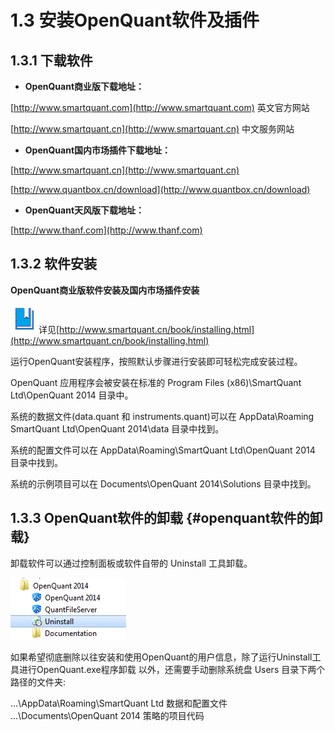# 1.3 安装OpenQuant软件及插件

## 1.3.1 下载软件

* **OpenQuant商业版下载地址：**

[http://www.smartquant.com](http://www.smartquant.com) 英文官方网站

[http://www.smartquant.cn](http://www.smartquant.cn) 中文服务网站

* **OpenQuant国内市场插件下载地址：**

[http://www.smartquant.cn](http://www.smartquant.cn)

[http://www.quantbox.cn/download](http://www.quantbox.cn/download)

* **OpenQuant天风版下载地址：**

[http://www.thanf.com](http://www.thanf.com)

## 1.3.2 软件安装

**OpenQuant商业版软件安装及国内市场插件安装**

![](../.gitbook/assets/icon_bookbig.png)详见[http://www.smartquant.cn/book/installing.html](http://www.smartquant.cn/book/installing.html)

运行OpenQuant安装程序，按照默认步骤进行安装即可轻松完成安装过程。

OpenQuant 应用程序会被安装在标准的 Program Files \(x86\)\SmartQuant Ltd\OpenQuant 2014 目录中。

系统的数据文件\(data.quant 和 instruments.quant\)可以在 AppData\Roaming SmartQuant Ltd\OpenQuant 2014\data 目录中找到。

系统的配置文件可以在 AppData\Roaming\SmartQuant Ltd\OpenQuant 2014 目录中找到。

系统的示例项目可以在 Documents\OpenQuant 2014\Solutions 目录中找到。

## 1.3.3 OpenQuant软件的卸载 {#openquant软件的卸载}

卸载软件可以通过控制面板或软件自带的 Uninstall 工具卸载。

![](/.gitbook/assets/Uninstall.png)

如果希望彻底删除以往安装和使用OpenQuant的用户信息，除了运行Uninstall工具进行OpenQuant.exe程序卸载 以外，还需要手动删除系统盘 Users 目录下两个路径的文件夹:

...\AppData\Roaming\SmartQuant Ltd 数据和配置文件  
...\Documents\OpenQuant 2014 策略的项目代码

